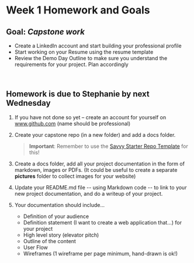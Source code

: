 # Week 1 Homework and Goals

## Goal: _Capstone work_

- Create a LinkedIn account and start building your professional profile
- Start working on your Resume using the resume template
- Review the Demo Day Outline to make sure you understand the requirements for your project. Plan accordingly

<br>

## Homework is due to Stephanie by next Wednesday

1. If you have not done so yet – create an account for yourself on www.github.com (name should be professional)
   <br>

2. Create your capstone repo (in a new folder) and add a docs folder.

   > **Important**: Remember to use the [Savvy Starter Repo Template](https://github.com/savvy-coders/savvy-starter) for this!
   > <br>

3. Create a docs folder, add all your project documentation in the form of markdown, images or PDFs. (It could be useful to create a separate **pictures** folder to collect images for your website)
   <br>

4. Update your README.md file -- using Markdown code -- to link to your new project documentation, and do a writeup of your project.
   <br>

5. Your documentation should include...
   - Definition of your audience
   - Definition statement (I want to create a web application that...) for your project
   - High level story (elevator pitch)
   - Outline of the content
   - User Flow
   - Wireframes (1 wireframe per page minimum, hand-drawn is ok!)
